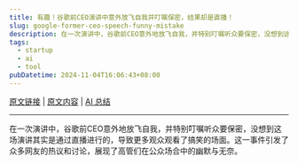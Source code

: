 ```yaml
---
title: 有趣！谷歌前CEO演讲中意外放飞自我并叮嘱保密，结果却是直播！
slug: google-former-ceo-speech-funny-mistake
description: 在一次演讲中，谷歌前CEO意外地放飞自我，并特别叮嘱听众要保密，没想到这场演讲其实是通过直播进行的，导致更多观众观看了搞笑的场面。这一事件引发了众多网友的热议和讨论，展现了高管们在公众场合中的幽默与无奈。
tags: 
  - startup
  - ai
  - tool
pubDatetime: 2024-11-04T16:06:43+08:00
---
```


[原文链接](https://mp.weixin.qq.com/s/jSOu93QvX2_Xx7Av4COoHw) | [原文内容](../raw/google-former-ceo-speech-funny-mistake) | [AI 总结](../summary/google-former-ceo-speech-funny-mistake)

---

在一次演讲中，谷歌前CEO意外地放飞自我，并特别叮嘱听众要保密，没想到这场演讲其实是通过直播进行的，导致更多观众观看了搞笑的场面。这一事件引发了众多网友的热议和讨论，展现了高管们在公众场合中的幽默与无奈。

